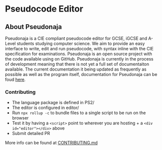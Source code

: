 # Pseudocode Editor

## About Pseudonaja
Pseudonaja is a CIE compliant pseudocode editor for GCSE, iGCSE and A-Level students studying computer science. We aim to provide an easy interface to write, edit and run pseudocode, with syntax inline with the CIE specification for examinations. Pseudonaja is an open source project with the code available using on GitHub. Pseudonaja is currently in the process of development meaning that there is not yet a full set of documentaiton available. The current documentation it being updated as frequently as possible as well as the program itself, documentation for Pseudonaja can be foud [here](https://pseudonajadocs.gitbook.io/editor/).


### Contributing
- The language package is defined in PS2/
- The editor is configured in editor/
- Run `npx rollup -c` to bundle files to a single script to be run on the browser
- Test it by having a `<script>` point to wherever you are hosting + a `<div id="editor"></div>` above
- Submit detailed PR

More info can be found at [CONTRIBUTING.md](https://github.com/PseudocodeEditor/Codemirror-6-editor/blob/main/CONTRIBUTING.md)
